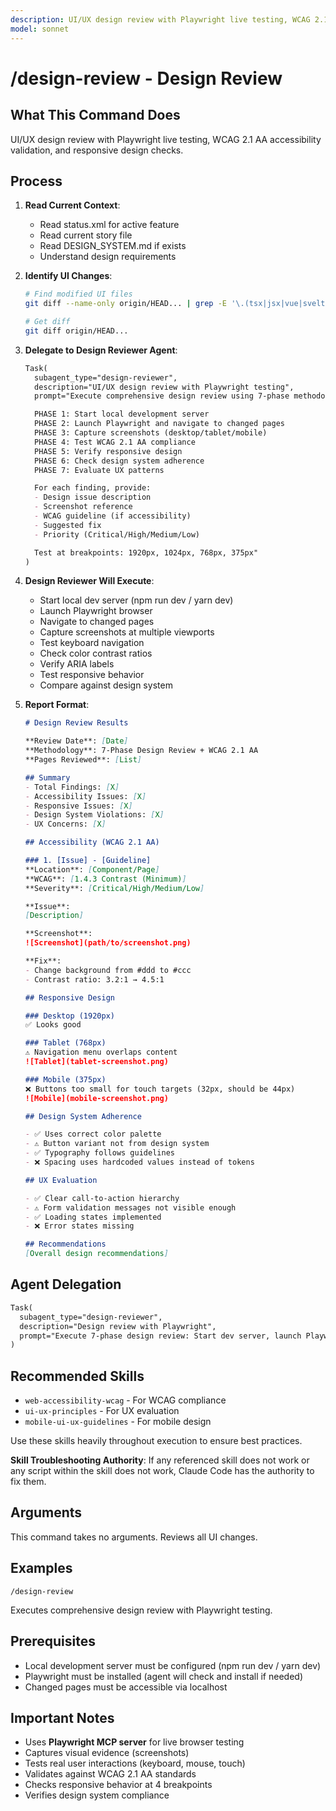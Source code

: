 ```yaml
---
description: UI/UX design review with Playwright live testing, WCAG 2.1 AA validation, and responsive design checks
model: sonnet
---
```


# /design-review - Design Review

## What This Command Does

UI/UX design review with Playwright live testing, WCAG 2.1 AA accessibility validation, and responsive design checks.

## Process

1. **Read Current Context**:
   - Read status.xml for active feature
   - Read current story file
   - Read DESIGN_SYSTEM.md if exists
   - Understand design requirements

2. **Identify UI Changes**:
   ```bash
   # Find modified UI files
   git diff --name-only origin/HEAD... | grep -E '\.(tsx|jsx|vue|svelte|html|css|scss)$'

   # Get diff
   git diff origin/HEAD...
   ```

3. **Delegate to Design Reviewer Agent**:

   ```markdown
   Task(
     subagent_type="design-reviewer",
     description="UI/UX design review with Playwright testing",
     prompt="Execute comprehensive design review using 7-phase methodology:

     PHASE 1: Start local development server
     PHASE 2: Launch Playwright and navigate to changed pages
     PHASE 3: Capture screenshots (desktop/tablet/mobile)
     PHASE 4: Test WCAG 2.1 AA compliance
     PHASE 5: Verify responsive design
     PHASE 6: Check design system adherence
     PHASE 7: Evaluate UX patterns

     For each finding, provide:
     - Design issue description
     - Screenshot reference
     - WCAG guideline (if accessibility)
     - Suggested fix
     - Priority (Critical/High/Medium/Low)

     Test at breakpoints: 1920px, 1024px, 768px, 375px"
   )
   ```

4. **Design Reviewer Will Execute**:
   - Start local dev server (npm run dev / yarn dev)
   - Launch Playwright browser
   - Navigate to changed pages
   - Capture screenshots at multiple viewports
   - Test keyboard navigation
   - Check color contrast ratios
   - Verify ARIA labels
   - Test responsive behavior
   - Compare against design system

5. **Report Format**:
   ```markdown
   # Design Review Results

   **Review Date**: [Date]
   **Methodology**: 7-Phase Design Review + WCAG 2.1 AA
   **Pages Reviewed**: [List]

   ## Summary
   - Total Findings: [X]
   - Accessibility Issues: [X]
   - Responsive Issues: [X]
   - Design System Violations: [X]
   - UX Concerns: [X]

   ## Accessibility (WCAG 2.1 AA)

   ### 1. [Issue] - [Guideline]
   **Location**: [Component/Page]
   **WCAG**: [1.4.3 Contrast (Minimum)]
   **Severity**: [Critical/High/Medium/Low]

   **Issue**:
   [Description]

   **Screenshot**:
   ![Screenshot](path/to/screenshot.png)

   **Fix**:
   - Change background from #ddd to #ccc
   - Contrast ratio: 3.2:1 → 4.5:1

   ## Responsive Design

   ### Desktop (1920px)
   ✅ Looks good

   ### Tablet (768px)
   ⚠️ Navigation menu overlaps content
   ![Tablet](tablet-screenshot.png)

   ### Mobile (375px)
   ❌ Buttons too small for touch targets (32px, should be 44px)
   ![Mobile](mobile-screenshot.png)

   ## Design System Adherence

   - ✅ Uses correct color palette
   - ⚠️ Button variant not from design system
   - ✅ Typography follows guidelines
   - ❌ Spacing uses hardcoded values instead of tokens

   ## UX Evaluation

   - ✅ Clear call-to-action hierarchy
   - ⚠️ Form validation messages not visible enough
   - ✅ Loading states implemented
   - ❌ Error states missing

   ## Recommendations
   [Overall design recommendations]
   ```

## Agent Delegation

```markdown
Task(
  subagent_type="design-reviewer",
  description="Design review with Playwright",
  prompt="Execute 7-phase design review: Start dev server, launch Playwright, capture screenshots (1920/1024/768/375px), test WCAG 2.1 AA compliance, verify responsive design, check design system adherence, evaluate UX patterns. Report findings with screenshots."
)
```

## Recommended Skills

<!-- TODO: Add relevant skills from .claude/skills/ -->

- `web-accessibility-wcag` - For WCAG compliance
- `ui-ux-principles` - For UX evaluation
- `mobile-ui-ux-guidelines` - For mobile design

Use these skills heavily throughout execution to ensure best practices.

**Skill Troubleshooting Authority**: If any referenced skill does not work or any script within the skill does not work, Claude Code has the authority to fix them.

## Arguments

This command takes no arguments. Reviews all UI changes.

## Examples

```
/design-review
```

Executes comprehensive design review with Playwright testing.

## Prerequisites

- Local development server must be configured (npm run dev / yarn dev)
- Playwright must be installed (agent will check and install if needed)
- Changed pages must be accessible via localhost

## Important Notes

- Uses **Playwright MCP server** for live browser testing
- Captures visual evidence (screenshots)
- Tests real user interactions (keyboard, mouse, touch)
- Validates against WCAG 2.1 AA standards
- Checks responsive behavior at 4 breakpoints
- Verifies design system compliance
